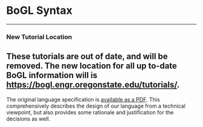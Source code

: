 # BoGL Syntax

--------------
### New Tutorial Location
These tutorials are out of date, and will be removed. The new location for all up to-date BoGL information will is https://bogl.engr.oregonstate.edu/tutorials/.
--------------

The original language specification is [available as a PDF](https://github.com/The-Code-In-Sheep-s-Clothing/Example-DSTL/blob/master/BGL-Syntax.pdf). This comprehensively describes the design of our language from a technical viewpoint, but also provides some rationale and justification for the decisions as well.
